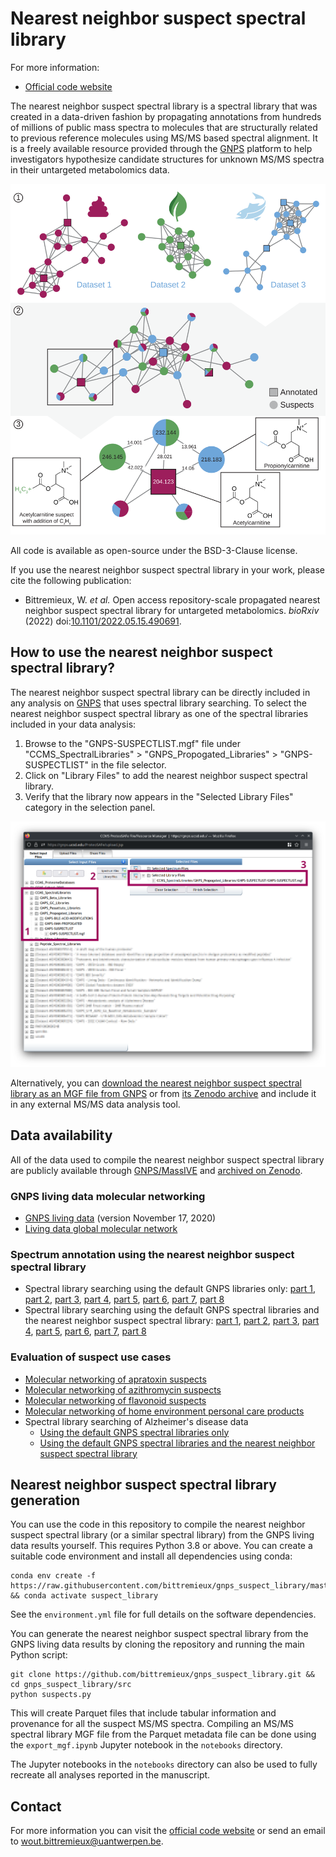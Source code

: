 Nearest neighbor suspect spectral library
=========================================

For more information:

* [Official code website](https://github.com/bittremieux/gnps_suspect_library)

The nearest neighbor suspect spectral library is a spectral library that was created in a data-driven fashion by propagating annotations from hundreds of millions of public mass spectra to molecules that are structurally related to previous reference molecules using MS/MS based spectral alignment.
It is a freely available resource provided through the [GNPS](https://gnps.ucsd.edu/) platform to help investigators hypothesize candidate structures for unknown MS/MS spectra in their untargeted metabolomics data.

![Suspect library creation](suspect_library.png)

All code is available as open-source under the BSD-3-Clause license.

If you use the nearest neighbor suspect spectral library in your work, please cite the following publication:

- Bittremieux, W. _et al._ Open access repository-scale propagated nearest neighbor suspect spectral library for untargeted metabolomics. _bioRxiv_ (2022) doi:[10.1101/2022.05.15.490691](https://doi.org/10.1101/2022.05.15.490691).

How to use the nearest neighbor suspect spectral library?
---------------------------------------------------------

The nearest neighbor suspect spectral library can be directly included in any analysis on [GNPS](https://gnps.ucsd.edu/) that uses spectral library searching.
To select the nearest neighbor suspect spectral library as one of the spectral libraries included in your data analysis:

1. Browse to the "GNPS-SUSPECTLIST.mgf" file under "CCMS_SpectralLibraries" > "GNPS_Propogated_Libraries" > "GNPS-SUSPECTLIST" in the file selector.
2. Click on "Library Files" to add the nearest neighbor suspect spectral library.
3. Verify that the library now appears in the "Selected Library Files" category in the selection panel.

![Selecting the nearest neighbor suspect spectral library on GNPS](gnps_howto.png)

Alternatively, you can [download the nearest neighbor suspect spectral library as an MGF file from GNPS](https://gnps.ucsd.edu/ProteoSAFe/gnpslibrary.jsp?library=GNPS-SUSPECTLIST) or from [its Zenodo archive](https://doi.org/10.5281/zenodo.8282733) and include it in any external MS/MS data analysis tool.

Data availability
-----------------

All of the data used to compile the nearest neighbor suspect spectral library are publicly available through [GNPS/MassIVE](https://gnps.ucsd.edu/) and [archived on Zenodo](https://doi.org/10.5281/zenodo.8282733).

### GNPS living data molecular networking

- [GNPS living data](https://gnps.ucsd.edu/ProteoSAFe/result.jsp?task=25cc4f9135c6428aabe1f41a9e54c369&view=advanced_view) (version November 17, 2020)
- [Living data global molecular network](https://gnps.ucsd.edu/ProteoSAFe/status.jsp?task=4f69e11bfb544010b2c4225a255f17ba)

### Spectrum annotation using the nearest neighbor suspect spectral library

- Spectral library searching using the default GNPS libraries only: [part 1](https://gnps.ucsd.edu/ProteoSAFe/status.jsp?task=308b3393a2b2401e8c9b562152531b4c), [part 2](https://gnps.ucsd.edu/ProteoSAFe/status.jsp?task=18cf4e521f9b4124af54d7e3d837a888), [part 3](https://gnps.ucsd.edu/ProteoSAFe/status.jsp?task=c0249eb6a52e4ea993b03de90a509b35), [part 4](https://gnps.ucsd.edu/ProteoSAFe/status.jsp?task=debd3bbb51f6490394e905e13779f295), [part 5](https://gnps.ucsd.edu/ProteoSAFe/status.jsp?task=8cdb4d7d1a784f5bb4f99e4c31564cd1), [part 6](https://gnps.ucsd.edu/ProteoSAFe/status.jsp?task=a9e7e4b1b8104416a39142fd6072e02a), [part 7](https://gnps.ucsd.edu/ProteoSAFe/status.jsp?task=334ed0d944844e90b71d6151d4e74263), [part 8](https://gnps.ucsd.edu/ProteoSAFe/status.jsp?task=b55aef34c0bd4d78a1f3952f7c49a52c)
- Spectral library searching using the default GNPS spectral libraries and the nearest neighbor suspect spectral library: [part 1](https://gnps.ucsd.edu/ProteoSAFe/status.jsp?task=064be855f46e407f9f5fcbe652c8b9d5), [part 2](https://gnps.ucsd.edu/ProteoSAFe/status.jsp?task=d243afb8f233490886bb8ab5eedcf8b8), [part 3](https://gnps.ucsd.edu/ProteoSAFe/status.jsp?task=febab54db7a14af6b451ab5e5789785f), [part 4](https://gnps.ucsd.edu/ProteoSAFe/status.jsp?task=eba0dfe63a464b0a924fd5e373917b37), [part 5](https://gnps.ucsd.edu/ProteoSAFe/status.jsp?task=95b541cb3be54d08a0b14367554630ca), [part 6](https://gnps.ucsd.edu/ProteoSAFe/status.jsp?task=1df48f2dc7c443fc9364dfc8b28f6b47), [part 7](https://gnps.ucsd.edu/ProteoSAFe/status.jsp?task=b7f8c3d47a464b53ab94f1780f56c893), [part 8](https://gnps.ucsd.edu/ProteoSAFe/status.jsp?task=50e3d8ae4e004f989862fcc9d1353534)

### Evaluation of suspect use cases

- [Molecular networking of apratoxin suspects](https://gnps.ucsd.edu/ProteoSAFe/status.jsp?task=5c41693f607d4b4cabbcfbbf5b9bcf86)
- [Molecular networking of azithromycin suspects](https://gnps.ucsd.edu/ProteoSAFe/status.jsp?task=e91e2e44e3234f08bb3d7f3f16d5f782)
- [Molecular networking of flavonoid suspects](https://gnps.ucsd.edu/ProteoSAFe/status.jsp?task=38a1bd60bd094c8a97cf49d822e7f853)
- [Molecular networking of home environment personal care products](https://gnps.ucsd.edu/ProteoSAFe/status.jsp?task=890e39f28140470ab0598c77cc5c048e)
- Spectral library searching of Alzheimer's disease data
    - [Using the default GNPS spectral libraries only](https://gnps.ucsd.edu/ProteoSAFe/status.jsp?task=b55aef34c0bd4d78a1f3952f7c49a52c)
    - [Using the default GNPS spectral libraries and the nearest neighbor suspect spectral library](https://gnps.ucsd.edu/ProteoSAFe/status.jsp?task=50e3d8ae4e004f989862fcc9d1353534)

Nearest neighbor suspect spectral library generation
----------------------------------------------------

You can use the code in this repository to compile the nearest neighbor suspect spectral library (or a similar spectral library) from the GNPS living data results yourself.
This requires Python 3.8 or above. You can create a suitable code environment and install all dependencies using conda:

```
conda env create -f https://raw.githubusercontent.com/bittremieux/gnps_suspect_library/master/environment.yml && conda activate suspect_library
```

See the `environment.yml` file for full details on the software dependencies.

You can generate the nearest neighbor suspect spectral library from the GNPS living data results by cloning the repository and running the main Python script:

```
git clone https://github.com/bittremieux/gnps_suspect_library.git && cd gnps_suspect_library/src
python suspects.py
```

This will create Parquet files that include tabular information and provenance for all the suspect MS/MS spectra.
Compiling an MS/MS spectral library MGF file from the Parquet metadata file can be done using the `export_mgf.ipynb` Jupyter notebook in the `notebooks` directory.

The Jupyter notebooks in the `notebooks` directory can also be used to fully recreate all analyses reported in the manuscript.

Contact
-------

For more information you can visit the [official code website](https://github.com/bittremieux/gnps_suspect_library) or send an email to <wout.bittremieux@uantwerpen.be>.
